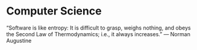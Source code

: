 # Computer Science

“Software is like entropy: It is difficult to grasp, weighs nothing, and obeys the Second Law of Thermodynamics; i.e., it always increases.”
― Norman Augustine
